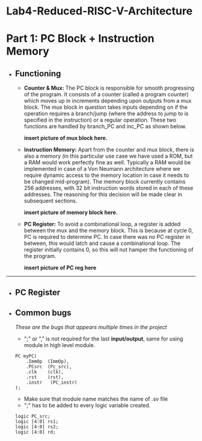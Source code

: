 # Lab4-Reduced-RISC-V-Architecture

# Part 1: PC Block + Instruction Memory

- ## Functioning

  - **Counter & Mux:** The PC block is responsible for smooth progressing of the program. It consists of a counter (called a program counter) which moves up in increments depending upon outputs from a mux block. The mux block in question takes inputs depending on if the operation requires a branch/jump (where the address to jump to is specified in the instruction) or a regular operation. These two functions are handled by branch_PC and inc_PC as shown below.

    **insert picture of mux block here.**

  - **Instruction Memory:** Apart from the counter and mux block, there is also a memory (in this particular use case we have used a ROM, but a RAM would work perfectly fine as well. Typically a RAM would be implemented in case of a Von Neumann architecture where we require dynamic access to the memory location in case it needs to be changed mid-program). The memory block currently contains 256 addresses, with 32 bit instruction words stored in each of these addresses. The reasoning for this decision will be made clear in subsequent sections.

    **insert picture of memory block here.**

  - **PC Register:** To avoid a combinational loop, a register is added between the mux and the memory block. This is because at cycle 0, PC is required to determine PC. In case there was no PC register in between, this would latch and cause a combinational loop. The register initially contains 0, so this will not hamper the functioning of the program.

    **insert picture of PC reg here**

---

- ## PC Register

- ## Common bugs

  *These are the bugs that appears multiple times in the project*

  - ";" or "," is not required for the last **input/output**, same for using module in high level module.

  ```
  PC myPC(
      .ImmOp  (ImmOp),
      .PCsrc  (Pc_src),
      .clk    (clk),
      .rst    (rst),
      .instr   (PC_instr)
  );
  ```

  - Make sure that module name matches the name of .sv file
  - ";" has to be added to every logic variable created.

  ```
  logic PC_src;
  logic [4:0] rs1;
  logic [4:0] rs2;
  logic [4:0] rd;
  ```
